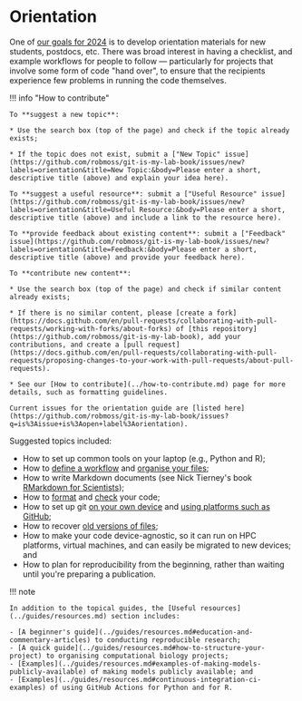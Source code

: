 # Orientation

One of [our goals for 2024](../community/meetings/2024-02-19.md#orientation-materials) is to develop orientation materials for new students, postdocs, etc.
There was broad interest in having a checklist, and example workflows for people to follow — particularly for projects that involve some form of code "hand over", to ensure that the recipients experience few problems in running the code themselves.

!!! info "How to contribute"

    To **suggest a new topic**:

    * Use the search box (top of the page) and check if the topic already exists;

    * If the topic does not exist, submit a ["New Topic" issue](https://github.com/robmoss/git-is-my-lab-book/issues/new?labels=orientation&title=New Topic:&body=Please enter a short, descriptive title (above) and explain your idea here).

    To **suggest a useful resource**: submit a ["Useful Resource" issue](https://github.com/robmoss/git-is-my-lab-book/issues/new?labels=orientation&title=Useful Resource:&body=Please enter a short, descriptive title (above) and include a link to the resource here).

    To **provide feedback about existing content**: submit a ["Feedback" issue](https://github.com/robmoss/git-is-my-lab-book/issues/new?labels=orientation&title=Feedback:&body=Please enter a short, descriptive title (above) and provide your feedback here).

    To **contribute new content**:

    * Use the search box (top of the page) and check if similar content already exists;

    * If there is no similar content, please [create a fork](https://docs.github.com/en/pull-requests/collaborating-with-pull-requests/working-with-forks/about-forks) of [this repository](https://github.com/robmoss/git-is-my-lab-book), add your contributions, and create a [pull request](https://docs.github.com/en/pull-requests/collaborating-with-pull-requests/proposing-changes-to-your-work-with-pull-requests/about-pull-requests).

    * See our [How to contribute](../how-to-contribute.md) page for more details, such as formatting guidelines.

    Current issues for the orientation guide are [listed here](https://github.com/robmoss/git-is-my-lab-book/issues?q=is%3Aissue+is%3Aopen+label%3Aorientation).

Suggested topics included:

- How to set up common tools on your laptop (e.g., Python and R);
- How to [define a workflow](../guides/project-structure/workflow.md) and [organise your files](../guides/using-git/how-to-structure-a-repository.md);
- How to write Markdown documents (see Nick Tierney's book [RMarkdown for Scientists](https://rmd4sci.njtierney.com/));
- How to [format](../guides/writing-code/format-your-code.md) and [check](../guides/writing-code/check-your-code.md) your code;
- How to set up git [on your own device](../guides/using-git/README.md) and [using platforms such as GitHub](../guides/collaborating/README.md);
- How to recover [old versions of files](../guides/using-git/inspecting-your-history.md);
- How to make your code device-agnostic, so it can run on HPC platforms, virtual machines, and can easily be migrated to new devices; and
- How to plan for reproducibility from the beginning, rather than waiting until you're preparing a publication.

!!! note

    In addition to the topical guides, the [Useful resources](../guides/resources.md) section includes:

    - [A beginner's guide](../guides/resources.md#education-and-commentary-articles) to conducting reproducible research;
    - [A quick guide](../guides/resources.md#how-to-structure-your-project) to organising computational biology projects;
    - [Examples](../guides/resources.md#examples-of-making-models-publicly-available) of making models publicly available; and
    - [Examples](../guides/resources.md#continuous-integration-ci-examples) of using GitHub Actions for Python and for R.
